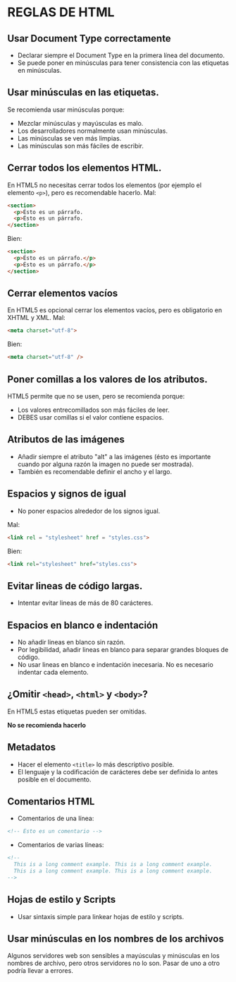 # REGLAS DE HTML

## Usar Document Type correctamente
- Declarar siempre el Document Type en la primera línea del documento.
- Se puede poner en minúsculas para tener consistencia con las etiquetas en minúsculas.


## Usar minúsculas en las etiquetas.
Se recomienda usar minúsculas porque:
- Mezclar minúsculas y mayúsculas es malo.
- Los desarrolladores normalmente usan minúsculas.
- Las minúsculas se ven más limpias.
- Las minúsculas son más fáciles de escribir.

## Cerrar todos los elementos HTML.
En HTML5 no necesitas cerrar todos los elementos (por ejemplo el elemento ```<p>```), pero es recomendable hacerlo.
Mal:
```HTML
<section>
  <p>Ésto es un párrafo.
  <p>Ésto es un párrafo.
</section>
```
Bien:
```HTML
<section>
  <p>Ésto es un párrafo.</p>
  <p>Ésto es un párrafo.</p>
</section>
```

## Cerrar elementos vacíos
En HTML5 es opcional cerrar los elementos vacíos, pero es obligatorio en XHTML y XML.
Mal:
```HTML
<meta charset="utf-8">
```
Bien:
```HTML
<meta charset="utf-8" />
```

## Poner comillas a los valores de los atributos.
HTML5 permite que no se usen, pero se recomienda porque:
- Los valores entrecomillados son más fáciles de leer.
- DEBES usar comillas si el valor contiene espacios.

## Atributos de las imágenes
- Añadir siempre el atributo "alt" a las imágenes (ésto es importante cuando por alguna razón la imagen no puede ser mostrada).
- También es recomendable definir el ancho y el largo.

## Espacios y signos de igual
- No poner espacios alrededor de los signos igual.

Mal:
```html
<link rel = "stylesheet" href = "styles.css"> 
```
Bien:
```html
<link rel="stylesheet" href="styles.css"> 
```

## Evitar lineas de código largas. 
- Intentar evitar lineas de más de 80 carácteres.

## Espacios en blanco e indentación
- No añadir lineas en blanco sin razón.
- Por legibilidad, añadir lineas en blanco para separar grandes bloques de código.
- No usar lineas en blanco e indentación inecesaria. No es necesario indentar cada elemento.

## ¿Omitir ```<head>```, ```<html>``` y ```<body>```?
En HTML5 estas etiquetas pueden ser omitidas.

**No se recomienda hacerlo**

## Metadatos
- Hacer el elemento ```<title>``` lo más descriptivo posible.
- El lenguaje y la codificación de carácteres debe ser definida lo antes posible en el documento.

## Comentarios HTML
- Comentarios de una línea:
```HTML
<!-- Esto es un comentario -->
```
- Comentarios de varias líneas:
```HTML
<!--
  This is a long comment example. This is a long comment example.
  This is a long comment example. This is a long comment example.
-->
```

## Hojas de estilo y Scripts
- Usar sintaxis simple para linkear hojas de estilo y scripts.

## Usar minúsculas en los nombres de los archivos
Algunos servidores web son sensibles a mayúsculas y minúsculas en los nombres de archivo, pero otros servidores no lo son.
Pasar de uno a otro podría llevar a errores.

